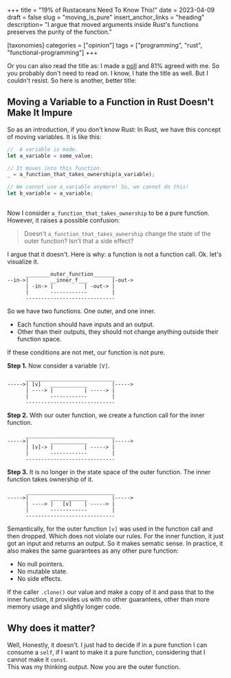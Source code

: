 +++
title = "19% of Rustaceans Need To Know This!"
date = 2023-04-09
draft = false
slug = "moving_is_pure"
insert_anchor_links = "heading"
description= "I argue that moved arguments inside Rust's functions preserves the purity of the function."

[taxonomies]
categories = ["opinion"]
tags = ["programming", "rust", "functional-programming"]
+++

Or you can also read the title as: I made a [poll](https://fosstodon.org/@Amirography/110152228540156245) and 81% agreed with me. So you probably don't need to read on. 
I know, I hate the title as well. But I couldn't resist. 
So here is another, better title:

## Moving a Variable to a Function in Rust Doesn't Make It Impure

So as an introduction, if you don't know Rust: 
In Rust, we have this concept of moving variables.
It is like this: 

``` rust
//  A variable is made. 
let a_variable = some_value; 

// It moves into this function.
_ = a_function_that_takes_ownership(a_variable);

// We cannot use a_variable anymore! So, we cannot do this!
let b_variable = a_variable; 
  
```
Now I consider `a_function_that_takes_ownership` to be a pure function.
However, it raises a possible confusion:

> Doesn't `a_function_that_takes_ownership` change the state of the outer function?
> Isn't that a side effect?  

I argue that it doesn't. Here is why: a function is not a function call. Ok. let's visualize it. 

```
      ________outer_function_______
--in->|       __inner_f___        |-out->
      | -in-> |          | -out-> |
      |       ------------        |
      -----------------------------
```

So we have two functions. One outer, and one inner.

- Each function should have inputs and an output.
- Other than their outputs, they should not change anything outside their function space. 

If these conditions are not met, our function is not pure.

**Step 1.** Now consider a variable `[V]`.


```
      _____________________________
----->| [v]   ____________        |----->
      | ----> |          | -----> |
      |       ------------        |
      -----------------------------
```
**Step 2.** With our outer function, we create a function call for the inner function. 

```
      _____________________________
----->|       ____________        |----->
      | [v]-> |          | -----> |
      |       ------------        |
      -----------------------------
```
**Step 3.** It is no longer in the state space of the outer function. The inner function takes ownership of it.   

```
      _____________________________
----->|       ____________        |----->
      | ----> |   [v]    | -----> |
      |       ------------        |
      -----------------------------
```

Semantically, for the outer function `[v]` was used in the function call and then dropped. Which does not violate our rules.
For the inner function, it just got an input and returns an output. 
So it makes sematic sense. 
In practice, it also makes the same guarantees as any other pure function:
- No null pointers. 
- No mutable state. 
- No side effects. 

If the caller `.clone()` our value and make a copy of it and pass that to the inner function,
it provides us with no other guarantees, other than more memory usage and slightly longer code.  

## Why does it matter? 

Well, Honestly, it doesn't.
I just had to decide if in a pure function I can consume a `self`, if I want to make it a pure function, considering that I cannot make it `const`.   
This was my thinking output. Now you are the outer function. 

